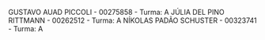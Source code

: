 GUSTAVO AUAD PICCOLI - 00275858 - Turma: A
JÚLIA DEL PINO RITTMANN - 00262512 - Turma: A 
NÍKOLAS PADÃO SCHUSTER - 00323741 - Turma: A
